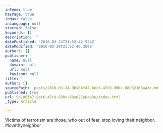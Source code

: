 ```yaml
---
inFeed: true
hasPage: true
inNav: false
inLanguage: null
starred: false
keywords: []
description: ''
datePublished: '2016-03-24T21:52:42.524Z'
dateModified: '2016-03-24T21:52:40.359Z'
authors: []
publisher:
  name: null
  domain: null
  url: null
  favicon: null
title: ''
author: []
sourcePath: _posts/2016-03-24-9b186f47-8ec6-47c9-99bc-68c02168aa3e.md
published: true
url: 9b186f47-8ec6-47c9-99bc-68c02168aa3e/index.html
_type: Article

---
```

Victims of terrorism are those, who out of fear, stop loving their neighbor. \#lovethyneighbor